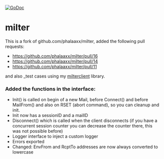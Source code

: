 [![GoDoc](https://godoc.org/github.com/mschneider82/milter?status.svg)](https://godoc.org/github.com/mschneider82/milter)

# milter

This is a fork of github.com/phalaaxx/milter, added the following pull requests:

* https://github.com/phalaaxx/milter/pull/16
* https://github.com/phalaaxx/milter/pull/14
* https://github.com/phalaaxx/milter/pull/11

and also _test cases using my [milterclient](https://github.com/mschneider82/milterclient) library.


### Added the functions in the interface:

* Init() is called on begin of a new Mail, before Connect() and before MailFrom() and also on RSET (abort command), so you can cleanup and init.
* Init now has a sessionID and a mailID
* Disconnect() which is called when the client disconnects (if you have a concurrent session counter you can decrease the counter there, this was not possible before)
* Logger interface to inject a custom logger
* Errors exported
* Changed: EnvFrom and RcptTo addresses are now always converted to lowercase

